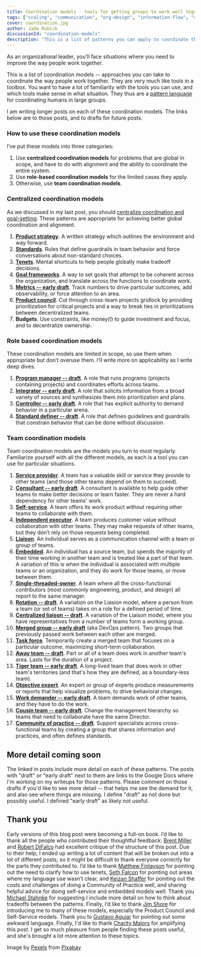 ```yaml
---
title: Coordination models - tools for getting groups to work well together
tags: ["scaling", "communication", "org-design", "information-flow", "coordination-models"]
cover: coordination.jpg
author: Jade Rubick
discussionId: "coordination-models"
description: "This is a list of patterns you can apply to coordinate the work of teams. The patterns are divided into centralized, role-based, and team coordination models."
---
```


<re-img src="coordination.jpg"></re-img>

As an organizational leader, you’ll face situations where you need to improve the way people work together. 

This is a list of coordination models -- approaches you can take to coordinate the way people work together. They are very much like tools in a toolbox. You want to have a lot of familiarity with the tools you can use, and which tools make sense in what situation. They thus are a [pattern language](https://en.wikipedia.org/wiki/Pattern_language) for coordinating humans in large groups. 

I am writing longer posts on each of these coordination models. The links below are to those posts, and to drafts for future posts. 

### How to use these coordination models

I’ve put these models into three categories:

1. Use **centralized coordination models** for problems that are global in scope, and have to do with alignment and the ability to coordinate the entire system. 
2. Use **role-based coordination models** for the limited cases they apply.
3. Otherwise, use **team coordination models**.


### Centralized coordination models

As we discussed in my last post, you should [centralize coordination and goal-setting](/how-to-build-silos-and-decrease-collaboration/). These patterns are appropriate for achieving better global coordination and alignment. 

1. **[Product strategy](/product-strategy/)**. A written strategy which outlines the environment and way forward. 
2. **[Standards](/exploration-and-exploitation-in-technical-standards/)**. Rules that define guardrails in team behavior and force conversations about non-standard choices.
3. **[Tenets](/tenets-for-faster-decisionmaking/)**. Mental shortcuts to help people globally make tradeoff decisions.
4. **[Goal frameworks](/advice-for-using-goal-frameworks/)**. A way to set goals that attempt to be coherent across the organization, and translate across the functions to coordinate work.
5. **[Metrics -- early draft](https://docs.google.com/document/d/1ye7xBs3ND65smawfRLnBJmzZV14OcfEj_SoEv2demzE/edit?usp=sharing)**. Track numbers to drive particular outcomes, add observability, or force attention to an area.
6. **[Product council](/product-council/?utm_source=website-coordination-models&utm_medium=link&utm_campaign=coordination-models)**. Cut through cross-team projects gridlock by providing prioritization for critical projects and a way to break ties in prioritizations between decentralized teams.
7. **Budgets**. Use constraints, like money(!) to guide investment and focus, and to decentralize ownership.

### Role based coordination models

These coordination models are limited in scope, so use them when appropriate but don’t overuse them. I’ll write more on applicability as I write deep dives.

1. **[Program manager -- draft](https://docs.google.com/document/d/1nmYfkr39hGZgFN_yCst3Vj0KllJIONDKM1972E5pUMk/edit#heading=h.7ypbft3tfbvx)**. A role that runs programs (projects containing projects) and coordinates efforts across teams. 
2. **[Integrator -- early draft](https://docs.google.com/document/d/1sx5uh_HtOsZwK9nomltPoegKSY2rKJEfdz3vVVPZ42c/edit)**. A role that solicits information from a broad variety of sources and synthesizes them into prioritization and plans. 
3. **[Controller -- early draft](https://docs.google.com/document/d/1DwEuSQEOWf-zlGKRnMRbadl7vIgrDAwS0XxuWnt5md0/edit#)**. A role that has explicit authority to demand behavior in a particular arena. 
4. **[Standard definer -- draft](https://docs.google.com/document/d/1Q1BrD_nvxFvFvwYoi_oLzoCWUWU2_OEW3wJBCshZ1MM/edit?usp=sharing)**. A role that defines guidelines and guardrails that constrain behavior that can be done without discussion.


### Team coordination models

Team coordination models are the models you turn to most regularly. Familiarize yourself with all the different models, as each is a tool you can use for particular situations. 

1. **[Service provider](/service-provider-model/)**. A team has a valuable skill or service they provide to other teams (and those other teams depend on them to succeed).
2. **[Consultant -- early draft](https://docs.google.com/document/d/1WE0I3k68VmoY-VbJmYDgkRvDw8pfMIHaQd9XhVNLc2g/edit?usp=sharing)**. A consultant is available to help guide other teams to make better decisions or learn faster. They are never a hard dependency for other teams' work.
3. **[Self-service](/platform-teams-and-the-self-service-model/)**. A team offers its work product without requiring other teams to collaborate with them.
4. **[Independent executor](/independent-executor-model/)**. A team produces customer value without collaboration with other teams. They may make requests of other teams, but they don’t rely on those requests being completed.
5. **[Liaison](/liaison-model/)**. An individual serves as a communication channel with a team or group of teams.
6. **[Embedded](/embedded-model/)**. An individual has a source team, but spends the majority of their time working in another team and is treated like a part of that team. A variation of this is when the individual is associated with multiple teams or an organization, and they do work for those teams, or move between them. 
7. **[Single-threaded-owner](/implementing-amazons-single-threaded-owner-model/)**. A team where all the cross-functional contributors (most commonly engineering, product, and design) all report to the same manager.  
8. **[Rotation -- draft](https://docs.google.com/document/d/1vjzOKMMklph0xz1CjMjbL9VB3bGXGhPiNO3I31UrVls/edit?usp=sharing)**. A variation on the Liasion model, where a person from a team (or set of teams) takes on a role for a defined period of time.
9. **[Centralized liaison -- draft](https://docs.google.com/document/d/1HnnyKTrEgrF9vgGebUgtTVEfnXriF11zjz6BOmv5qyQ/edit#heading=h.w1lvwhpcxlwv)**. A variation of the Liaison model, where you have representatives from a number of teams form a working group. 
10. **[Merged group -- early draft](https://docs.google.com/document/d/1v7P5niBSV3hFU2oyHJ2XwirbT5EAWhYLBbcUAOEAJyU/edit?usp=sharing)** (aka DevOps pattern). Two groups that previously passed work between each other are merged. 
11. **[Task force](/task-forces/)**. Temporarily create a merged team that focuses on a particular outcome, maximizing short-term collaboration. 
12. **[Away team -- draft](https://docs.google.com/document/d/1pFFGC3p0PSvLwn9n-sMSV8uKIha6Dl9ENjiiYQdaDwI/edit?usp=sharing)**. Part or all of a team does work in another team's area. Lasts for the duration of a project.
13. **[Tiger team -- early draft](https://docs.google.com/document/d/1uHQgnUh3oL0blVaY0fGjd00kh-4WZ9-8nDIwRfEtTKE/edit?usp=sharing)**. A long-lived team that does work in other team's territories (and that's how they are defined, as a boundary-less team). 
14. **[Objective expert](/objective-expert-model/)**. An expert or group of experts produce measurements or reports that help visualize problems, to drive behavioral changes.
15. **[Work demander -- early draft](https://docs.google.com/document/d/1t3wqqsh7GGLeC_gAmzrvJtimA__9XIshew-ZeJDknXo/edit?usp=sharing)**. A team demands work of other teams, and they have to do the work. 
16. **[Cousin team -- early draft](https://docs.google.com/document/d/1sWyl3qwtuIBcs7DXzyx1ITLHKaVzY82JDA_-zwe5wio/edit?usp=sharing)**. Change the management hierarchy so teams that need to collaborate have the same Director. 
17. **[Community of practice -- draft](https://docs.google.com/document/d/1m3w2wmdwRzMMEskQ9ILdWvTGHYnKXk92GbRQ0uBSdxc/edit?usp=sharing)**. Support specialists across cross-functional teams by creating a group that shares information and practices, and often defines standards.

## More detail coming soon

The linked in posts include more detail on each of these patterns. The posts with "draft" or "early draft" next to them are links to the Google Docs where I'm working on my writeups for those patterns. Please comment on those drafts if you'd like to see more detail -- that helps me see the demand for it, and also see where things are missing. I define "draft" as not done but possibly useful. I defined "early draft" as likely not useful.

## Thank you

Early versions of this blog post were becoming a full-on book. I’d like to thank all the people who contributed their thoughtful feedback: [Brent Miller](https://www.linkedin.com/in/foliosus/) and [Robert DiFalco](https://www.linkedin.com/in/robert-difalco-a40378/) had excellent critique of the structure of this post. Due to their help, I ended up writing a lot of content that will be broken out into a lot of different posts, so it might be difficult to thank everyone correctly for the parts they contributed to. I’d like to thank [Matthew Finlayson](https://www.linkedin.com/in/matthewfinlayson1/) for pointing out the need to clarify how to use tenets, [Seth Falcon](https://www.linkedin.com/in/sethfalcon/) for pointing out areas where my language use wasn’t clear, and [Keizan Shaffer](https://www.linkedin.com/in/gusshaffer/) for pointing out the costs and challenges of doing a Community of Practice well, and sharing helpful advice for doing self-service and embedded models well. Thank you [Michael Stahnke](https://www.linkedin.com/in/mstahnke/) for suggesting I include more detail on how to think about tradeoffs between the patterns. Finally, I’d like to thank [Jim Shore](https://www.jamesshore.com) for introducing me to many of these models, especially the Product Council and Self-Service models. Thank you to [Gustavo Aguiar](https://www.linkedin.com/in/gustavo-aguiar/) for pointing out some awkward language. Finally, I'd like to thank [Charity Majors](https://charity.wtf) for amplifying this post. I get so much pleasure from people finding these posts useful, and she's brought a lot more attention to these topics. 

Image by <a href="https://pixabay.com/users/pexels-2286921/?utm_source=link-attribution&amp;utm_medium=referral&amp;utm_campaign=image&amp;utm_content=1850711">Pexels</a> from <a href="https://pixabay.com/?utm_source=link-attribution&amp;utm_medium=referral&amp;utm_campaign=image&amp;utm_content=1850711">Pixabay</a>